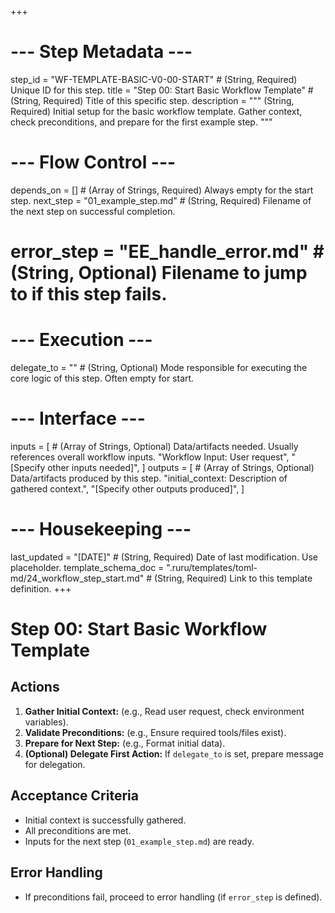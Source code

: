 +++
# --- Step Metadata ---
step_id = "WF-TEMPLATE-BASIC-V0-00-START" # (String, Required) Unique ID for this step.
title = "Step 00: Start Basic Workflow Template" # (String, Required) Title of this specific step.
description = """
(String, Required) Initial setup for the basic workflow template.
Gather context, check preconditions, and prepare for the first example step.
"""

# --- Flow Control ---
depends_on = [] # (Array of Strings, Required) Always empty for the start step.
next_step = "01_example_step.md" # (String, Required) Filename of the next step on successful completion.
# error_step = "EE_handle_error.md" # (String, Optional) Filename to jump to if this step fails.

# --- Execution ---
delegate_to = "" # (String, Optional) Mode responsible for executing the core logic of this step. Often empty for start.

# --- Interface ---
inputs = [ # (Array of Strings, Optional) Data/artifacts needed. Usually references overall workflow inputs.
    "Workflow Input: User request",
    "[Specify other inputs needed]",
]
outputs = [ # (Array of Strings, Optional) Data/artifacts produced by this step.
    "initial_context: Description of gathered context.",
    "[Specify other outputs produced]",
]

# --- Housekeeping ---
last_updated = "[DATE]" # (String, Required) Date of last modification. Use placeholder.
template_schema_doc = ".ruru/templates/toml-md/24_workflow_step_start.md" # (String, Required) Link to this template definition.
+++

# Step 00: Start Basic Workflow Template

## Actions

1.  **Gather Initial Context:** (e.g., Read user request, check environment variables).
2.  **Validate Preconditions:** (e.g., Ensure required tools/files exist).
3.  **Prepare for Next Step:** (e.g., Format initial data).
4.  **(Optional) Delegate First Action:** If `delegate_to` is set, prepare message for delegation.

## Acceptance Criteria

*   Initial context is successfully gathered.
*   All preconditions are met.
*   Inputs for the next step (`01_example_step.md`) are ready.

## Error Handling

*   If preconditions fail, proceed to error handling (if `error_step` is defined).
